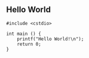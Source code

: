 ## Hello World

```
#include <cstdio>

int main () {
    printf("Hello World!\n");
    return 0;
}
```
